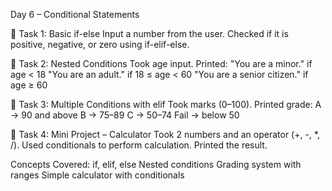 Day 6 – Conditional Statements

🔹 Task 1: Basic if-else
Input a number from the user.
Checked if it is positive, negative, or zero using if-elif-else.

🔹 Task 2: Nested Conditions
Took age input.
Printed:
"You are a minor." if age < 18
"You are an adult." if 18 ≤ age < 60
"You are a senior citizen." if age ≥ 60

🔹 Task 3: Multiple Conditions with elif
Took marks (0–100).
Printed grade:
A → 90 and above
B → 75–89
C → 50–74
Fail → below 50

🔹 Task 4: Mini Project – Calculator
Took 2 numbers and an operator (+, -, *, /).
Used conditionals to perform calculation.
Printed the result.

 Concepts Covered:
if, elif, else
Nested conditions
Grading system with ranges
Simple calculator with conditionals